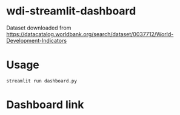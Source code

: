 # wdi-streamlit-dashboard

Dataset downloaded from https://datacatalog.worldbank.org/search/dataset/0037712/World-Development-Indicators

# Usage
` streamlit run dashboard.py `

# Dashboard link

